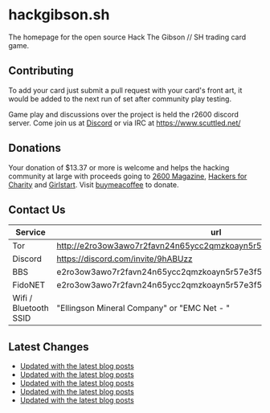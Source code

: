 # hackgibson.sh
The homepage for the open source Hack The Gibson // SH trading card game.


## Contributing

To add your card just submit a pull request with your card's front art, it would be added to the next run of set after community play testing.

Game play and discussions over the project is held the r2600 discord server. Come join us at [Discord](https://discord.com/invite/9hABUzz) or via IRC at https://www.scuttled.net/


## Donations

Your donation of $13.37 or more is welcome and helps the hacking community at large with proceeds going to [2600 Magazine](https://2600.com/), [Hackers for Charity](https://hackersforcharity.org) and [Girlstart](https://girlstart.org).  Visit [buymeacoffee](https://www.buymeacoffee.com/hackgibson.sh) to donate.


## Contact Us

Service | url
-|-
Tor | http://e2ro3ow3awo7r2favn24n65ycc2qmzkoayn5r57e3f56nvjwdcgg32ad.onion
Discord | https://discord.com/invite/9hABUzz
BBS | e2ro3ow3awo7r2favn24n65ycc2qmzkoayn5r57e3f56nvjwdcgg32ad.onion:23
FidoNET | e2ro3ow3awo7r2favn24n65ycc2qmzkoayn5r57e3f56nvjwdcgg32ad.onion:24554
Wifi / Bluetooth SSID | "Ellingson Mineral Company" or "EMC Net - <fidonet address>"

## Latest Changes
<!-- BLOG-POST-LIST:START -->
- [Updated with the latest blog posts](https://github.com/DFW2600/hackgibson.sh/commit/2a7fc92a9db0a381587cd27b20e6d46078b6eee3)
- [Updated with the latest blog posts](https://github.com/DFW2600/hackgibson.sh/commit/3542cf69465f88502d69bf1e831da06a2a711ac4)
- [Updated with the latest blog posts](https://github.com/DFW2600/hackgibson.sh/commit/85392ce05c3cf87e608dcb9cfb11df436650578a)
- [Updated with the latest blog posts](https://github.com/DFW2600/hackgibson.sh/commit/3706a1f97ad7601ca79bbe7df51ac7111c0e3fb7)
- [Updated with the latest blog posts](https://github.com/DFW2600/hackgibson.sh/commit/091908325f86aeba19325901f4a5ddec7b08b6b1)
<!-- BLOG-POST-LIST:END -->
